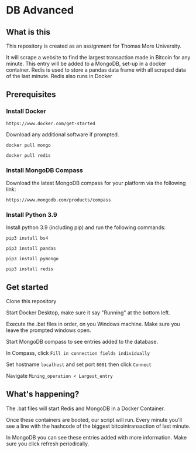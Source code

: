 # DB Advanced
## What is this
This repository is created as an assignment for Thomas More University.

It will scrape a website to find the largest transaction made in Bitcoin for any minute. This entry will be added to a MongoDB, set-up in a docker container. Redis is used to store a pandas data frame with all scraped data of the last minute. Redis also runs in Docker 
## Prerequisites
### Install Docker
`https://www.docker.com/get-started`

Download any additional software if prompted.

`docker pull mongo`

`docker pull redis`

### Install MongoDB Compass
Download the latest MongoDB compass for your platform via the following link:

`https://www.mongodb.com/products/compass` 

### Install Python 3.9
Install python 3.9 (including pip) and run the following commands:

`pip3 install bs4`

`pip3 install pandas`

`pip3 install pymongo`

`pip3 install redis`

## Get started
Clone this repository

Start Docker Desktop, make sure it say "Running" at the bottom left.

Execute the .bat files in order, on you Windows machine. Make sure you leave the prompted windows open.

Start MongoDB compass to see entries added to the database.

In Compass, click `Fill in connection fields individually`

Set hostname `localhost`
and set port `8081` then click `Connect`

Navigate `Mining_operation < Largest_entry`

## What's happening?
The .bat files will start Redis and MongoDB in a Docker Container.

Once these containers are booted, our script will run. Every minute you'll see a line with the hashcode of the biggest bitcointransaction of last minute. 

In MongoDB you can see these entries added with more information. Make sure you click refresh periodically.



